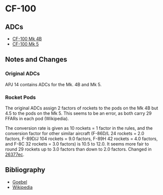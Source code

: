 # CF-100

## ADCs

- [CF-100 Mk 4B](CF-100%20Mk%204B.json)
- [CF-100 Mk 5](CF-100%20Mk%205.json)

## Notes and Changes

### Original ADCs

APJ 14 contains ADCs for the Mk. 4B and Mk 5.

### Rocket Pods

The original ADCs assign 2 factors of rockets to the pods on the Mk 4B but 4.5 to the pods on the Mk 5. This seems to be an error, as both carry 29 FFARs in each pod (Wikipedia). 

The conversion rate is given as 10 rockets = 1 factor in the rules, and the conversion factor for other similar aircraft (F-86D/L 24 rockets = 2.0 factors, F-89D/J 104 rockets = 9.0 factors, F-89H 42 rockets = 4.0 factors, and F-8C 32 rockets = 3.0 factors) is 10.5 to 12.0. It seems more fair to round 29 rockets up to 3.0 factors than down to 2.0 factors. Changed in [26377ec](https://github.com/alanwatsonforster/apxo/commit/26377ec40a476f81a48308d20d9253c0001e4c52).

## Bibliography

- [Goebel](https://www.airvectors.net/avcf100.html)
- [Wikipedia](https://en.wikipedia.org/wiki/Avro_Canada_CF-100_Canuck)